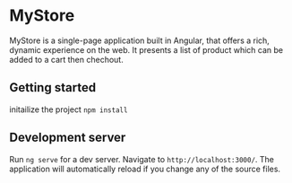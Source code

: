 # MyStore

MyStore is a single-page application built in Angular, that offers a rich, dynamic experience on the web. It presents a list of product which can be added to a cart then chechout.

## Getting started
initailize the project `npm install`

## Development server

Run `ng serve` for a dev server. Navigate to `http://localhost:3000/`. The application will automatically reload if you change any of the source files.